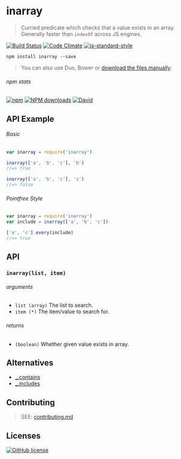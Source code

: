 # inarray
> Curried predicate which checks that a value exists in an array. Generally faster than `indexOf` across JS engines.

[![Build Status](http://img.shields.io/travis/wilmoore/inarray.js.svg)](https://travis-ci.org/wilmoore/inarray.js) [![Code Climate](https://codeclimate.com/github/wilmoore/inarray.js/badges/gpa.svg)](https://codeclimate.com/github/wilmoore/inarray.js) [![js-standard-style](https://img.shields.io/badge/code%20style-standard-brightgreen.svg?style=flat)](https://github.com/feross/standard)

```shell
npm install inarray --save
```

> You can also use Duo, Bower or [download the files manually](https://github.com/wilmoore/inarray.js/releases).

###### npm stats

[![npm](https://img.shields.io/npm/v/inarray.svg)](https://www.npmjs.org/package/inarray) [![NPM downloads](http://img.shields.io/npm/dm/inarray.svg)](https://www.npmjs.org/package/inarray) [![David](https://img.shields.io/david/wilmoore/inarray.js.svg)](https://david-dm.org/wilmoore/inarray.js)

## API Example

###### Basic

```js
var inarray = require('inarray')

inarray(['a', 'b', 'c'], 'b')
//=> true

inarray(['a', 'b', 'c'], 'z')
//=> false
```

###### Pointfree Style

```js
var inarray = require('inarray')
var include = inarray(['a', 'b', 'c'])

['a', 'c'].every(include)
//=> true
```

## API

### `inarray(list, item)`

###### arguments

 - `list (array)` The list to search.
 - `item (*)` The item/value to search for.

###### returns

 - `(boolean)` Whether given value exists in array.

## Alternatives

 - [_.contains]
 - [_.includes]

## Contributing

> SEE: [contributing.md](contributing.md)

## Licenses

[![GitHub license](https://img.shields.io/github/license/wilmoore/inarray.js.svg)](https://github.com/wilmoore/inarray.js/blob/master/license)

[_.contains]: http://underscorejs.org/#contains
[_.includes]: https://lodash.com/docs#includes
